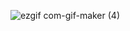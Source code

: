![ezgif com-gif-maker (4)](https://user-images.githubusercontent.com/97852548/196953511-558d7135-0b53-4468-bc8e-e60830739f66.gif)
